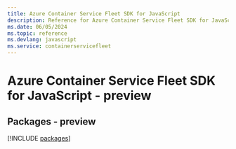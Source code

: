 ```yaml
---
title: Azure Container Service Fleet SDK for JavaScript
description: Reference for Azure Container Service Fleet SDK for JavaScript
ms.date: 06/05/2024
ms.topic: reference
ms.devlang: javascript
ms.service: containerservicefleet
---
```

# Azure Container Service Fleet SDK for JavaScript - preview
## Packages - preview
[!INCLUDE [packages](container-service-fleet-index.md)]